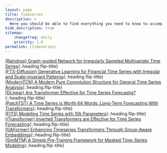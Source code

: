 ```yaml
---
layout: page
title: Timeseries
description: >
  Here you should be able to find everything you need to know to accomplish the most common tasks when blogging with Hydejack.
hide_description: true
sitemap:
    changefreq: daily
    priority: 1.0
permalink: /timeseries/
---
```


[(Raindrop) Graph-guided Network for Irregularly Sampled Multivariate Time Series]{:.heading.flip-title} \
[(FTS-Diffusion) Generative Learning for Financial Time Series with Irregular and Scale-invariant Patterns]{:.heading.flip-title} \
[(ModernTCN) A Modern Pure Convolution Structure for General Time Series Analysis]{:.heading.flip-title} \
[(DLinear) Are Transformer Effective for Time Series Forecastig?]{:.heading.flip-title} \
[(PatchTST) A Time Series is Worth 64 Words: Long-Term Forecasting With Transformers]{:.heading.flip-title} \
[(FITS) Modeling Time Series with 10k Parameters]{:.heading.flip-title} \
[(iTransformer) Inverted Transformers are Effective for Time Series Forecasting]{:.heading.flip-title} \
[(GAFormer) Enhancing Timeseries Transformers Through Group-Aware Embeddings]{:.heading.flip-title} \
[(SimMTM) A Simple Pre-Training Framework for Masked Time-Series Modeling]{:.heading.flip-title}



[(Raindrop) Graph-guided Network for Irregularly Sampled Multivariate Time Series]: /timeseries/2024-02-09-Raindrop
[(FTS-Diffusion) Generative Learning for Financial Time Series with Irregular and Scale-invariant Patterns]: /timeseries/2024-02-13-FTS-Diffusion
[(ModernTCN) A Modern Pure Convolution Structure for General Time Series Analysis]: /timeseries/2024-02-14-ModernTCN
[(DLinear) Are Transformer Effective for Time Series Forecastig?]: /timeseries/2024-02-16-DLinear
[(PatchTST) A Time Series is Worth 64 Words: Long-Term Forecasting With Transformers]: /timeseries/2024-02-18-PatchTST
[(FITS) Modeling Time Series with 10k Parameters]: /timeseries/2024-02-22-FITS
[(iTransformer) Inverted Transformers are Effective for Time Series Forecasting]: /timeseries/2024-02-23-iTransformer
[(GAFormer) Enhancing Timeseries Transformers Through Group-Aware Embeddings]: /timeseries/2024-03-01-GAFormer
[(SimMTM) A Simple Pre-Training Framework for Masked Time-Series Modeling]: /timeseries/2024-03-03-SimMTM